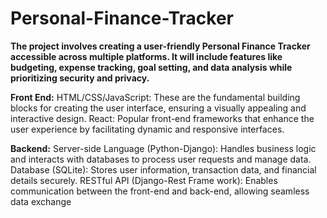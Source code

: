 # Personal-Finance-Tracker

**The project involves creating a user-friendly Personal Finance Tracker accessible across multiple platforms. It will include features like budgeting, expense tracking, goal setting, and data analysis while prioritizing security and privacy.**

**Front End:**
HTML/CSS/JavaScript: These are the fundamental building blocks for creating the user interface, ensuring a visually appealing and interactive design.
React: Popular front-end frameworks that enhance the user experience by facilitating dynamic and responsive interfaces.

**Backend:**
Server-side Language (Python-Django): Handles business logic and interacts with databases to process user requests and manage data.
Database (SQLite): Stores user information, transaction data, and financial details securely.
RESTful API (Django-Rest Frame work): Enables communication between the front-end and back-end, allowing seamless data exchange 
